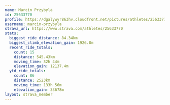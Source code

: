 ```yaml
---
name: Marcin Przybyla
id: 25633770
profile: https://dgalywyr863hv.cloudfront.net/pictures/athletes/25633770/12947173/2/large.jpg
username: marcin-przybyla
strava_url: https://www.strava.com/athletes/25633770
stats:
  biggest_ride_distance: 84.34km
  biggest_climb_elevation_gain: 1926.8m
  recent_ride_totals:
    count: 15
    distance: 545.43km
    moving_time: 32h 44m
    elevation_gain: 12137.4m
  ytd_ride_totals:
    count: 86
    distance: 2523km
    moving_time: 133h 56m
    elevation_gain: 33678m
layout: strava_member
--- 
```

